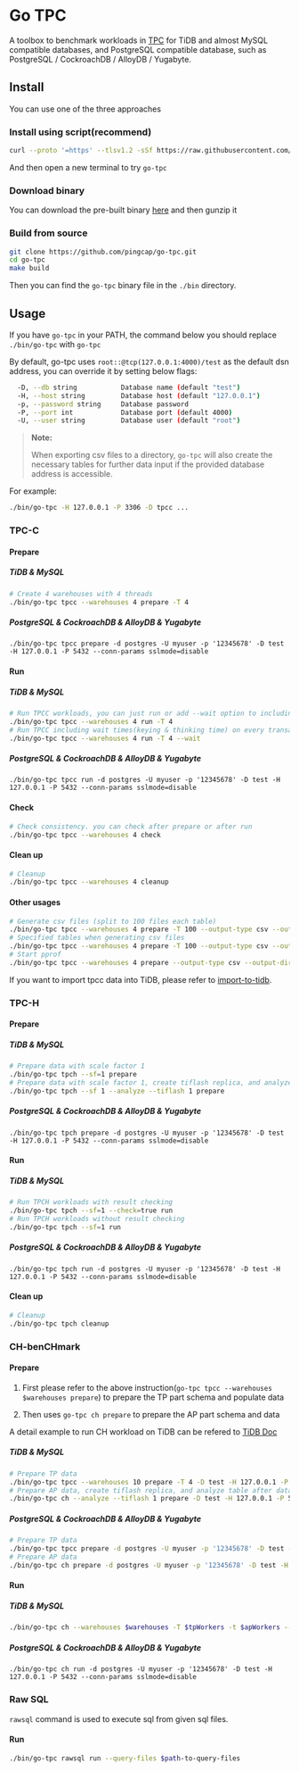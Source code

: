 # Go TPC

A toolbox to benchmark workloads in [TPC](http://www.tpc.org/) for TiDB and almost MySQL compatible databases, and PostgreSQL compatible database, such as PostgreSQL / CockroachDB / AlloyDB / Yugabyte.

## Install

You can use one of the three approaches

### Install using script(recommend)

```bash
curl --proto '=https' --tlsv1.2 -sSf https://raw.githubusercontent.com/pingcap/go-tpc/master/install.sh | sh
```

And then open a new terminal to try `go-tpc`

### Download binary

You can download the pre-built binary [here](https://github.com/pingcap/go-tpc/releases) and then gunzip it

### Build from source

```bash
git clone https://github.com/pingcap/go-tpc.git
cd go-tpc
make build
```

Then you can find the `go-tpc` binary file in the `./bin` directory.

## Usage

If you have `go-tpc` in your PATH, the command below you should replace `./bin/go-tpc` with `go-tpc`

By default, go-tpc uses `root::@tcp(127.0.0.1:4000)/test` as the default dsn address, you can override it by setting below flags:

```bash
  -D, --db string           Database name (default "test")
  -H, --host string         Database host (default "127.0.0.1")
  -p, --password string     Database password
  -P, --port int            Database port (default 4000)
  -U, --user string         Database user (default "root")

```

> **Note:**
>
> When exporting csv files to a directory, `go-tpc` will also create the necessary tables for further data input if
> the provided database address is accessible.

For example:

```bash
./bin/go-tpc -H 127.0.0.1 -P 3306 -D tpcc ...
```

### TPC-C

#### Prepare

##### TiDB & MySQL

```bash
# Create 4 warehouses with 4 threads
./bin/go-tpc tpcc --warehouses 4 prepare -T 4
```

##### PostgreSQL & CockroachDB & AlloyDB & Yugabyte


```
./bin/go-tpc tpcc prepare -d postgres -U myuser -p '12345678' -D test -H 127.0.0.1 -P 5432 --conn-params sslmode=disable
```

#### Run

##### TiDB & MySQL

```bash
# Run TPCC workloads, you can just run or add --wait option to including wait times
./bin/go-tpc tpcc --warehouses 4 run -T 4
# Run TPCC including wait times(keying & thinking time) on every transactions
./bin/go-tpc tpcc --warehouses 4 run -T 4 --wait
```

##### PostgreSQL & CockroachDB & AlloyDB & Yugabyte

```
./bin/go-tpc tpcc run -d postgres -U myuser -p '12345678' -D test -H 127.0.0.1 -P 5432 --conn-params sslmode=disable
```

#### Check

```bash
# Check consistency. you can check after prepare or after run
./bin/go-tpc tpcc --warehouses 4 check
```

#### Clean up

```bash
# Cleanup
./bin/go-tpc tpcc --warehouses 4 cleanup
```

#### Other usages

```bash
# Generate csv files (split to 100 files each table)
./bin/go-tpc tpcc --warehouses 4 prepare -T 100 --output-type csv --output-dir data
# Specified tables when generating csv files
./bin/go-tpc tpcc --warehouses 4 prepare -T 100 --output-type csv --output-dir data --tables history,orders
# Start pprof
./bin/go-tpc tpcc --warehouses 4 prepare --output-type csv --output-dir data --pprof :10111
```

If you want to import tpcc data into TiDB, please refer to [import-to-tidb](docs/import-to-tidb.md).

### TPC-H

#### Prepare

##### TiDB & MySQL

```bash
# Prepare data with scale factor 1
./bin/go-tpc tpch --sf=1 prepare
# Prepare data with scale factor 1, create tiflash replica, and analyze table after data loaded
./bin/go-tpc tpch --sf 1 --analyze --tiflash 1 prepare
```

##### PostgreSQL & CockroachDB & AlloyDB & Yugabyte

```
./bin/go-tpc tpch prepare -d postgres -U myuser -p '12345678' -D test -H 127.0.0.1 -P 5432 --conn-params sslmode=disable
```

#### Run
##### TiDB & MySQL

```bash
# Run TPCH workloads with result checking
./bin/go-tpc tpch --sf=1 --check=true run
# Run TPCH workloads without result checking
./bin/go-tpc tpch --sf=1 run
```

##### PostgreSQL & CockroachDB & AlloyDB & Yugabyte

```
./bin/go-tpc tpch run -d postgres -U myuser -p '12345678' -D test -H 127.0.0.1 -P 5432 --conn-params sslmode=disable
```
#### Clean up

```bash
# Cleanup
./bin/go-tpc tpch cleanup
```

### CH-benCHmark

#### Prepare

1. First please refer to the above instruction(`go-tpc tpcc --warehouses $warehouses prepare`) to prepare the TP part schema and populate data

2. Then uses `go-tpc ch prepare` to prepare the AP part schema and data

A detail example to run CH workload on TiDB can be refered to [TiDB Doc](https://docs.pingcap.com/tidb/dev/benchmark-tidb-using-ch)

##### TiDB & MySQL
```bash
# Prepare TP data
./bin/go-tpc tpcc --warehouses 10 prepare -T 4 -D test -H 127.0.0.1 -P 5432
# Prepare AP data, create tiflash replica, and analyze table after data loaded
./bin/go-tpc ch --analyze --tiflash 1 prepare -D test -H 127.0.0.1 -P 5432
```
##### PostgreSQL & CockroachDB & AlloyDB & Yugabyte

``` bash
# Prepare TP data
./bin/go-tpc tpcc prepare -d postgres -U myuser -p '12345678' -D test -H 127.0.0.1 -P 5432 --conn-params sslmode=disable -T 4
# Prepare AP data
./bin/go-tpc ch prepare -d postgres -U myuser -p '12345678' -D test -H 127.0.0.1 -P 5432 --conn-params sslmode=disable
```

#### Run

##### TiDB & MySQL
```bash
./bin/go-tpc ch --warehouses $warehouses -T $tpWorkers -t $apWorkers --time $measurement-time run
```
##### PostgreSQL & CockroachDB & AlloyDB & Yugabyte

```
./bin/go-tpc ch run -d postgres -U myuser -p '12345678' -D test -H 127.0.0.1 -P 5432 --conn-params sslmode=disable
```

### Raw SQL
`rawsql` command is used to execute sql from given sql files.

#### Run
```bash
./bin/go-tpc rawsql run --query-files $path-to-query-files
```
